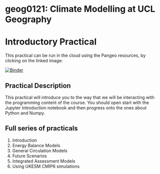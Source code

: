 # geog0121: Climate Modelling at UCL Geography
# Introductory Practical

This practical can be run in the cloud using the Pangeo resources, by clicking on the linked image:

[![Binder](https://binder.pangeo.io/badge_logo.svg)](https://binder.pangeo.io/v2/gh/chrisbrierley/geog0121/master)

## Practical Description
This practical will introduce you to the way that we will be interacting with the programming content of the course. You should open start with the Jupyter Introduction notebook and then progress onto the ones about Python and Numpy. 

## Full series of practicals
1. Introduction
2. Energy Balance Models
3. General Circulation Models
4. Future Scenarios
5. Integrated Assessment Models
6. Using UKESM CMIP6 simulations 

